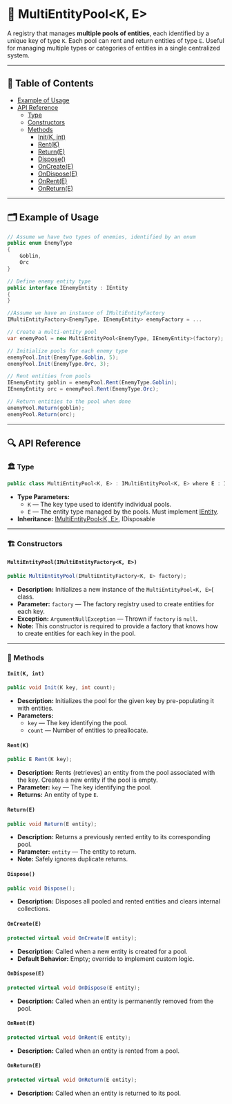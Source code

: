 # 🧩 MultiEntityPool<K, E>

A registry that manages **multiple pools of entities**, each identified by a unique key of type
`K`. Each pool can rent and return entities of type `E`. Useful for managing multiple types or categories of entities in
a single centralized system.

---

## 📑 Table of Contents

- [Example of Usage](#-example-of-usage)
- [API Reference](#-api-reference)
    - [Type](#-type)
    - [Constructors](#-constructor)
    - [Methods](#-methods)
        - [Init(K, int)](#initk-int)
        - [Rent(K)](#rentk)
        - [Return(E)](#returne)
        - [Dispose()](#dispose)
        - [OnCreate(E)](#oncreatee)
        - [OnDispose(E)](#ondisposee)
        - [OnRent(E)](#onrente)
        - [OnReturn(E)](#onreturne)

---

## 🗂 Example of Usage

```csharp
// Assume we have two types of enemies, identified by an enum
public enum EnemyType
{
    Goblin,
    Orc
}
```

```csharp
// Define enemy entity type
public interface IEnemyEntity : IEntity
{
}
```

```csharp
//Assume we have an instance of IMultiEntityFactory
IMultiEntityFactory<EnemyType, IEnemyEntity> enemyFactory = ...

// Create a multi-entity pool
var enemyPool = new MultiEntityPool<EnemyType, IEnemyEntity>(factory);

// Initialize pools for each enemy type
enemyPool.Init(EnemyType.Goblin, 5);
enemyPool.Init(EnemyType.Orc, 3);

// Rent entities from pools
IEnemyEntity goblin = enemyPool.Rent(EnemyType.Goblin);
IEnemyEntity orc = enemyPool.Rent(EnemyType.Orc);

// Return entities to the pool when done
enemyPool.Return(goblin);
enemyPool.Return(orc);
```

---

## 🔍 API Reference

### 🏛️ Type <div id="-type"></div>

```csharp
public class MultiEntityPool<K, E> : IMultiEntityPool<K, E> where E : IEntity
```

- **Type Parameters:**
    - `K` — The key type used to identify individual pools.
    - `E` — The entity type managed by the pools. Must implement [IEntity](../Entities/IEntity.md).
- **Inheritance:** [IMultiEntityPool\<K, E>](IMultiEntityPool%601.md), IDisposable

---

<div id="-constructor"></div>

### 🏗️ Constructors

#### `MultiEntityPool(IMultiEntityFactory<K, E>)`

```csharp
public MultiEntityPool(IMultiEntityFactory<K, E> factory);
```

- **Description:** Initializes a new instance of the `MultiEntityPool<K, E>`( class.
- **Parameter:** `factory` — The factory registry used to create entities for each key.
- **Exception:** `ArgumentNullException` — Thrown if `factory` is `null`.
- **Note:** This constructor is required to provide a factory that knows how to create entities for each key in the
  pool.

---

### 🏹 Methods

#### `Init(K, int)`

```csharp
public void Init(K key, int count);
```

- **Description:** Initializes the pool for the given key by pre-populating it with entities.
- **Parameters:**
    - `key` — The key identifying the pool.
    - `count` — Number of entities to preallocate.

#### `Rent(K)`

```csharp
public E Rent(K key);
```

- **Description:** Rents (retrieves) an entity from the pool associated with the key. Creates a new entity if the pool
  is empty.
- **Parameter:** `key` — The key identifying the pool.
- **Returns:** An entity of type `E`.

#### `Return(E)`

```csharp
public void Return(E entity);
```

- **Description:** Returns a previously rented entity to its corresponding pool.
- **Parameter:** `entity` — The entity to return.
- **Note:** Safely ignores duplicate returns.

#### `Dispose()`

```csharp
public void Dispose();
```

- **Description:** Disposes all pooled and rented entities and clears internal collections.

#### `OnCreate(E)`

```csharp
protected virtual void OnCreate(E entity);
```

- **Description:** Called when a new entity is created for a pool.
- **Default Behavior:** Empty; override to implement custom logic.

#### `OnDispose(E)`

```csharp
protected virtual void OnDispose(E entity);
```

- **Description:** Called when an entity is permanently removed from the pool.

#### `OnRent(E)`

```csharp
protected virtual void OnRent(E entity);
```

- **Description:** Called when an entity is rented from a pool.

#### `OnReturn(E)`

```csharp
protected virtual void OnReturn(E entity);
```

- **Description:** Called when an entity is returned to its pool.